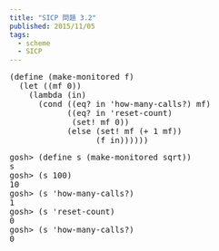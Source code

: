 ```yaml
---
title: "SICP 問題 3.2"
published: 2015/11/05
tags:
  - scheme
  - SICP
---
```



<pre class="code lang-scheme" data-lang="scheme" data-unlink><span class="synSpecial">(</span><span class="synStatement">define</span> <span class="synSpecial">(</span>make-monitored f<span class="synSpecial">)</span>
  <span class="synSpecial">(</span><span class="synStatement">let</span> <span class="synSpecial">((</span>mf <span class="synConstant">0</span><span class="synSpecial">))</span>
    <span class="synSpecial">(</span><span class="synStatement">lambda</span> <span class="synSpecial">(</span>in<span class="synSpecial">)</span>
      <span class="synSpecial">(</span><span class="synStatement">cond</span> <span class="synSpecial">((</span><span class="synIdentifier">eq?</span> in <span class="synSpecial">'</span>how-many-calls?<span class="synSpecial">)</span> mf<span class="synSpecial">)</span>
            <span class="synSpecial">((</span><span class="synIdentifier">eq?</span> in <span class="synSpecial">'</span>reset-count<span class="synSpecial">)</span>
             <span class="synSpecial">(</span><span class="synStatement">set!</span> mf <span class="synConstant">0</span><span class="synSpecial">))</span>
            <span class="synSpecial">(</span><span class="synStatement">else</span> <span class="synSpecial">(</span><span class="synStatement">set!</span> mf <span class="synSpecial">(</span><span class="synIdentifier">+</span> <span class="synConstant">1</span> mf<span class="synSpecial">))</span>
                  <span class="synSpecial">(</span>f in<span class="synSpecial">))))))</span>
</pre>




<pre class="code" data-lang="" data-unlink>gosh&gt; (define s (make-monitored sqrt))
s
gosh&gt; (s 100)
10
gosh&gt; (s &#39;how-many-calls?)
1
gosh&gt; (s &#39;reset-count)
0
gosh&gt; (s &#39;how-many-calls?)
0</pre>


